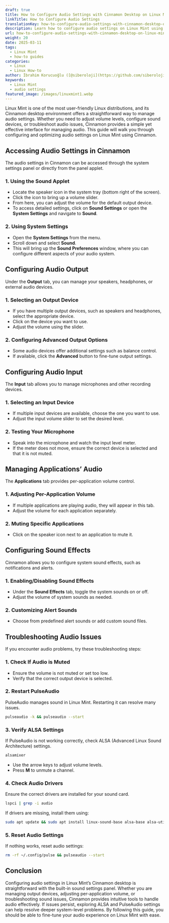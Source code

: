 ```yaml
---
draft: true
title: How to Configure Audio Settings with Cinnamon Desktop on Linux Mint
linkTitle: How to Configure Audio Settings
translationKey: how-to-configure-audio-settings-with-cinnamon-desktop-on-linux-mint
description: Learn how to configure audio settings on Linux Mint using Cinnamon.
url: how-to-configure-audio-settings-with-cinnamon-desktop-on-linux-mint
weight: 20
date: 2025-03-11
tags:
  - Linux Mint
  - how-to guides
categories:
  - Linux
  - Linux How-to
author: İbrahim Korucuoğlu ([@siberoloji](https://github.com/siberoloji))
keywords:
  - Linux Mint
  - audio settings
featured_image: /images/linuxmint1.webp
---
```

Linux Mint is one of the most user-friendly Linux distributions, and its Cinnamon desktop environment offers a straightforward way to manage audio settings. Whether you need to adjust volume levels, configure sound devices, or troubleshoot audio issues, Cinnamon provides a simple yet effective interface for managing audio. This guide will walk you through configuring and optimizing audio settings on Linux Mint using Cinnamon.

## Accessing Audio Settings in Cinnamon

The audio settings in Cinnamon can be accessed through the system settings panel or directly from the panel applet.

### 1. Using the Sound Applet

- Locate the speaker icon in the system tray (bottom right of the screen).
- Click the icon to bring up a volume slider.
- From here, you can adjust the volume for the default output device.
- To access detailed settings, click on **Sound Settings** or open the **System Settings** and navigate to **Sound**.

### 2. Using System Settings

- Open the **System Settings** from the menu.
- Scroll down and select **Sound**.
- This will bring up the **Sound Preferences** window, where you can configure different aspects of your audio system.

## Configuring Audio Output

Under the **Output** tab, you can manage your speakers, headphones, or external audio devices.

### 1. Selecting an Output Device

- If you have multiple output devices, such as speakers and headphones, select the appropriate device.
- Click on the device you want to use.
- Adjust the volume using the slider.

### 2. Configuring Advanced Output Options

- Some audio devices offer additional settings such as balance control.
- If available, click the **Advanced** button to fine-tune output settings.

## Configuring Audio Input

The **Input** tab allows you to manage microphones and other recording devices.

### 1. Selecting an Input Device

- If multiple input devices are available, choose the one you want to use.
- Adjust the input volume slider to set the desired level.

### 2. Testing Your Microphone

- Speak into the microphone and watch the input level meter.
- If the meter does not move, ensure the correct device is selected and that it is not muted.

## Managing Applications’ Audio

The **Applications** tab provides per-application volume control.

### 1. Adjusting Per-Application Volume

- If multiple applications are playing audio, they will appear in this tab.
- Adjust the volume for each application separately.

### 2. Muting Specific Applications

- Click on the speaker icon next to an application to mute it.

## Configuring Sound Effects

Cinnamon allows you to configure system sound effects, such as notifications and alerts.

### 1. Enabling/Disabling Sound Effects

- Under the **Sound Effects** tab, toggle the system sounds on or off.
- Adjust the volume of system sounds as needed.

### 2. Customizing Alert Sounds

- Choose from predefined alert sounds or add custom sound files.

## Troubleshooting Audio Issues

If you encounter audio problems, try these troubleshooting steps:

### 1. Check If Audio is Muted

- Ensure the volume is not muted or set too low.
- Verify that the correct output device is selected.

### 2. Restart PulseAudio

PulseAudio manages sound in Linux Mint. Restarting it can resolve many issues.

```bash
pulseaudio -k && pulseaudio --start
```

### 3. Verify ALSA Settings

If PulseAudio is not working correctly, check ALSA (Advanced Linux Sound Architecture) settings.

```bash
alsamixer
```

- Use the arrow keys to adjust volume levels.
- Press **M** to unmute a channel.

### 4. Check Audio Drivers

Ensure the correct drivers are installed for your sound card.

```bash
lspci | grep -i audio
```

If drivers are missing, install them using:

```bash
sudo apt update && sudo apt install linux-sound-base alsa-base alsa-utils
```

### 5. Reset Audio Settings

If nothing works, reset audio settings:

```bash
rm -rf ~/.config/pulse && pulseaudio --start
```

## Conclusion

Configuring audio settings in Linux Mint’s Cinnamon desktop is straightforward with the built-in sound settings panel. Whether you are managing output devices, adjusting per-application volume, or troubleshooting sound issues, Cinnamon provides intuitive tools to handle audio effectively. If issues persist, exploring ALSA and PulseAudio settings can help resolve deeper system-level problems. By following this guide, you should be able to fine-tune your audio experience on Linux Mint with ease.
